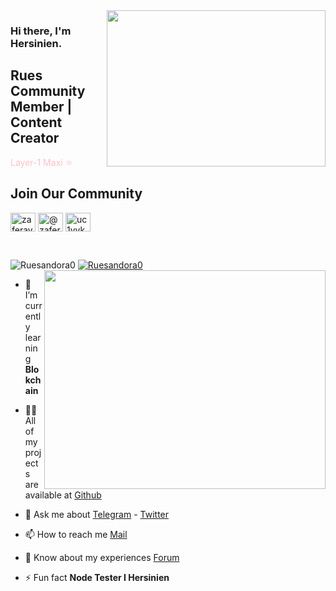 <img src="https://media.giphy.com/media/iIqmM5tTjmpOB9mpbn/giphy.gif" align="right" width="350" height="250">

### Hi there, I'm Hersinien. 

## Rues Community Member | Content Creator

<font color="pink">Layer-1 Maxi :atom_symbol: </font>


## Join Our Community 

<a href="https://twitter.com/Ruesandora0" target="blank"><img align="center" src="https://raw.githubusercontent.com/rahuldkjain/github-profile-readme-generator/master/src/images/icons/Social/twitter.svg" alt="zaferayan" height="30" width="40" /></a>
<a href="https://medium.com/@ruesandora" target="blank"><img align="center" src="https://raw.githubusercontent.com/rahuldkjain/github-profile-readme-generator/master/src/images/icons/Social/medium.svg" alt="@zaferayan" height="30" width="40" /></a>
<a href="https://www.youtube.com/c/RuesYouTube" target="blank"><img align="center" src="https://raw.githubusercontent.com/rahuldkjain/github-profile-readme-generator/master/src/images/icons/Social/youtube.svg" alt="uc1vykhlufpaoghrwhjikrqg" height="30" width="40" /></a>

<br />

<p align="left"> <img src="https://komarev.com/ghpvc/?username=Ruesandora0&label=Profile%20views&color=0e75b6&style=flat" alt="Ruesandora0" /> <a href="https://twitter.com/Ruesandora0" target="blank"><img src="https://img.shields.io/twitter/follow/Ruesandora0?logo=twitter&style=for-the-badge" alt="Ruesandora0" /></a> 

<img src="https://github-readme-stats.vercel.app/api?username=frkselek&show_icons=true&theme=highcontrast" align="right" width="450" height="350" >

- 🌱 I’m currently learning **Blokchain**

- 👨‍💻 All of my projects are available at [Github](https://github.com/frkselek?tab=repositories)

- 💬 Ask me about [Telegram](https://t.me/Kaledonien) - [Twitter](https://twitter.com/frkselek)

- 📫 How to reach me [Mail](farukselek@outlook.com)

- 📄 Know about my experiences [Forum](https://forum.rues.info/index.php)

- ⚡ Fun fact **Node Tester I Hersinien**

